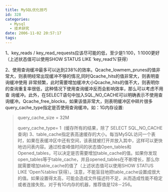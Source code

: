 ```yaml
---
title: MySQL优化技巧
id: 328
categories:
  - Mysql
  - 技术研究
date: 2006-11-02 20:57:17
tags:
---
```


1、key_reads / key_read_requests应该尽可能的低，至少是1:100，1:1000更好（上述状态值可以使用SHOW STATUS LIKE ‘key_read%’获得）

2、使用查询缓冲最多可以达到238%的效率。Qcache_lowmem_prunes的值非常大，则表明经常出现缓冲不够的情况,同时Qcache_hits的值非常大，则表明查询缓冲使用 非常频繁，此时需要增加缓冲大小Qcache_hits的值不大，则表明你的查询重复率很低，这种情况下使用查询缓冲反而会影响效率，那么可以考虑不用查 询缓冲。此外，在SELECT语句中加入SQL_NO_CACHE可以明确表示不使用查询缓冲。Qcache_free_blocks，如果该值非常大，则表明缓冲区中碎片很多query_cache_type指定是否使用查询缓冲。如：1G内存设置:
> query_cache_size = 32M
> 
> query_cache_type= 1  (缓存所有的结果，除了 SELECT SQL_NO_CACHE 查询)
3、table_cache指定表高速缓存的大小。每当MySQL访问一个表时，如果在表缓冲区中还有空间，该表就被打开并放入其中，这样可以更快地访问表内容。通过检查峰值时间的状态值Open_tables和Opened_tables，可以决定是否需要增加table_cache的值。如果你发现 open_tables等于table_cache，并且opened_tables在不断增长，那么你就需要增加table_cache的值了（上述状态值可以使用SHOW STATUS LIKE ‘Open%tables’获得）。注意，不能盲目地把table_cache设置成很大的值。如果设置得太高，可能会造成文件描述符不足，从而造成性能不稳定或者连接失败。对于有1G内存的机器，推荐值是128－256。